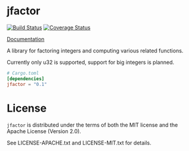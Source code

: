 # jfactor

[![Build Status](https://travis-ci.org/starblue/jfactor.svg?branch=master)](https://travis-ci.org/starblue/jfactor)
[![Coverage Status](https://coveralls.io/repos/starblue/jfactor/badge.svg?branch=master&service=github)](https://coveralls.io/github/starblue/jfactor?branch=master)

[Documentation](http://starblue.com/jfactor)

A library for factoring integers and computing various related functions.

Currently only u32 is supported, support for big integers is planned.

```toml
# Cargo.toml
[dependencies]
jfactor = "0.1"
```

# License

`jfactor` is distributed under the terms of both the MIT license and
the Apache License (Version 2.0).

See LICENSE-APACHE.txt and LICENSE-MIT.txt for details.
